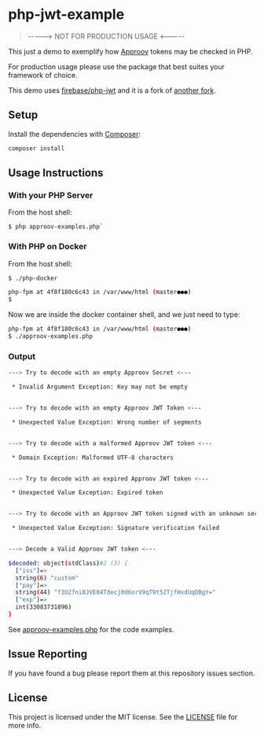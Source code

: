 # php-jwt-example

> -----> NOT FOR PRODUCTION USAGE <-----

This just a demo to exemplify how [Approov](https://approov.io/approov-in-detail.html) tokens may be checked in PHP.

For production usage please use the package that best suites your framework of
choice.

This demo uses [firebase/php-jwt](https://github.com/firebase/php-jwt) and it is
a fork of [another fork](https://github.com/auth0/php-jwt-example).


## Setup

Install the dependencies with [Composer](https://getcomposer.org):

```bash
composer install
```

## Usage Instructions

### With your PHP Server

From the host shell:

```
$ php approov-examples.php`
```

### With PHP on Docker

From the host shell:

```bash
$ ./php-docker

php-fpm at 4f8f180c6c43 in /var/www/html (master●●●)
$
```

Now we are inside the docker container shell, and we just need to type:

```bash
php-fpm at 4f8f180c6c43 in /var/www/html (master●●●)
$ ./approov-examples.php
```

### Output

```bash
---> Try to decode with an empty Approov Secret <---

 * Invalid Argument Exception: Key may not be empty


---> Try to decode with an empty Approov JWT Token <---

 * Unexpected Value Exception: Wrong number of segments


---> Try to decode with a malformed Approov JWT token <---

 * Domain Exception: Malformed UTF-8 characters


---> Try to decode with an expired Approov JWT token <---

 * Unexpected Value Exception: Expired token


---> Try to decode with an Approov JWT token signed with an unknown secret <---

 * Unexpected Value Exception: Signature verification failed


---> Decode a Valid Approov JWT token <---

$decoded: object(stdClass)#2 (3) {
  ["iss"]=>
  string(6) "custom"
  ["pay"]=>
  string(44) "f3U2fniBJVE04Tdecj0d6orV9qT9t52TjfHxdUqDBgY="
  ["exp"]=>
  int(33083731896)
}
```

See [approov-examples.php](approov-examples.php) for the code examples.


## Issue Reporting

If you have found a bug please report them at this repository issues section.


## License

This project is licensed under the MIT license. See the [LICENSE](LICENSE) file for more info.
